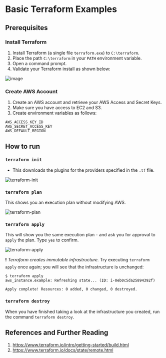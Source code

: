 # Basic Terraform Examples

## Prerequisites

### Install Terraform
1. Install Terraform (a single file `terraform.exe`) to `C:\terraform`.
1. Place the path `C:\terraform` in your `PATH` environment variable.
1. Open a command prompt.
1. Validate your Terraform install as shown below:

![image](https://user-images.githubusercontent.com/27913105/33642632-c7fc1c28-da60-11e7-9287-f125bb6ac617.png)


### Create AWS Account

1. Create an AWS account and retrieve your AWS Access and Secret Keys.
1. Make sure you have access to EC2 and S3.
1. Create environment variables as follows:

```
AWS_ACCESS_KEY_ID
AWS_SECRET_ACCESS_KEY
AWS_DEFAULT_REGION
```

## How to run

### `terraform init`

* This downloads the plugins for the providers specified in the `.tf` file.

![terraform-init](https://user-images.githubusercontent.com/27913105/33642770-74679208-da61-11e7-9512-7c84c01dccf7.gif)

### `terraform plan`

This shows you an execution plan without modifying AWS.

![terraform-plan](https://user-images.githubusercontent.com/27913105/33643010-c2349462-da62-11e7-938d-1bd498b8948d.gif)

###   `terraform apply`

This will show you the same execution plan - and ask you for approval to `apply` the plan. Type `yes` to confirm.

![terraform-apply](https://user-images.githubusercontent.com/27913105/33643210-b7155836-da63-11e7-9d1e-8811dc3b1b8b.gif)

:exclamation: *Terraform creates immutable infrastructure.* Try executing `terraform apply` once again; you will see that the infrastructure is unchanged:

```
$ terraform apply
aws_instance.example: Refreshing state... (ID: i-0eb0c5da25894392f)

Apply complete! Resources: 0 added, 0 changed, 0 destroyed.
```

### `terraform destroy`

When you have finished taking a look at the infrastructure you created, run the command
`terraform destroy`.



## References and Further Reading

1. https://www.terraform.io/intro/getting-started/build.html
1. https://www.terraform.io/docs/state/remote.html
